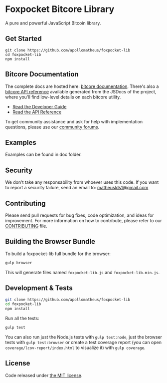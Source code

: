 Foxpocket Bitcore Library
=======

A pure and powerful JavaScript Bitcoin library.

## Get Started

```
git clone https://github.com/apollomatheus/foxpocket-lib
cd foxpocket-lib
npm install
```

## Bitcore Documentation

The complete docs are hosted here: [bitcore documentation](http://bitcore.io/guide/). There's also a [bitcore API reference](http://bitcore.io/api/) available generated from the JSDocs of the project, where you'll find low-level details on each bitcore utility.

- [Read the Developer Guide](http://bitcore.io/guide/)
- [Read the API Reference](http://bitcore.io/api/)

To get community assistance and ask for help with implementation questions, please use our [community forums](https://forum.bitcore.io/).

## Examples

Examples can be found in doc folder.

## Security

We don't take any responsability from whoever uses this code.
If you want to report a security failure, send an email to: matheuslds1@gmail.com

## Contributing

Please send pull requests for bug fixes, code optimization, and ideas for improvement. For more information on how to contribute, please refer to our [CONTRIBUTING](https://github.com/apollomatheus/foxpocket-lib/blob/master/CONTRIBUTING.md) file.

## Building the Browser Bundle

To build a foxpocket-lib full bundle for the browser:

```sh
gulp browser
```

This will generate files named `foxpocket-lib.js` and `foxpocket-lib.min.js`.


## Development & Tests

```sh
git clone https://github.com/apollomatheus/foxpocket-lib
cd foxpocket-lib
npm install
```

Run all the tests:

```sh
gulp test
```

You can also run just the Node.js tests with `gulp test:node`, just the browser tests with `gulp test:browser`
or create a test coverage report (you can open `coverage/lcov-report/index.html` to visualize it) with `gulp coverage`.

## License

Code released under [the MIT license](https://github.com/apollomatheus/foxpocket-lib/blob/master/LICENSE).


